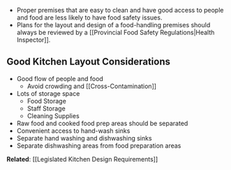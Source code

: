 - Proper premises that are easy to clean and have good access to people and food are  less likely to have food safety issues.
- Plans for the layout and design of a food-handling premises should always be reviewed by a [[Provincial Food Safety Regulations|Health Inspector]].

## Good Kitchen Layout Considerations

- Good flow of people and food
	- Avoid crowding and [[Cross-Contamination]]
- Lots of storage space
	- Food Storage
	- Staff Storage 
	- Cleaning Supplies
- Raw food and cooked food prep areas should be separated
- Convenient access to hand-wash sinks
- Separate hand washing and dishwashing sinks
- Separate dishwashing areas from food preparation areas

**Related**: [[Legislated Kitchen Design Requirements]]